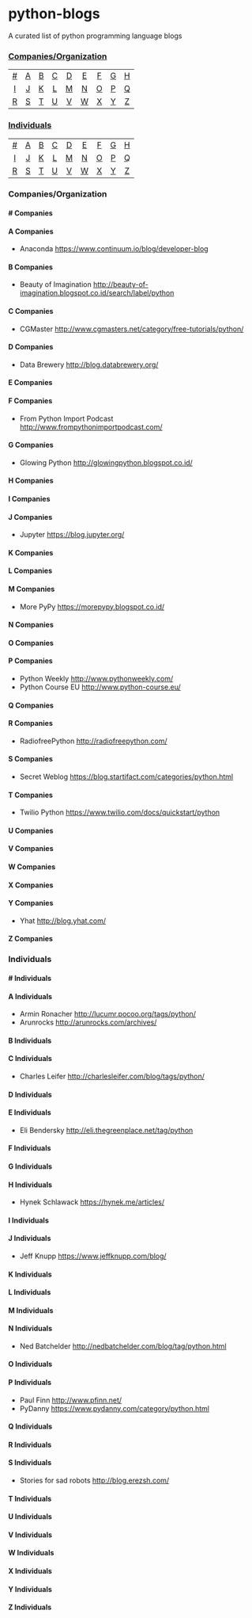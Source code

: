 # python-blogs
A curated list of python programming language blogs

### [Companies/Organization](#companies-1)
|     |     |     |     |     |     |     |     |     |
|:-:  |:-:  |:-:  |:-:  |:-:  |:-:  |:-:  |:-:  |:-:  |
| [#](#-companies) 	| [A](#a-companies) 	| [B](#b-companies) 	| [C](#c-companies) 	| [D](#d-companies) 	| [E](#e-companies) 	| [F](#f-companies) 	| [G](#g-companies) 	| [H](#h-companies) 	|
| [I](#i-companies) 	| [J](#j-companies) 	| [K](#k-companies) 	| [L](#l-companies) 	| [M](#m-companies) 	| [N](#n-companies) 	| [O](#o-companies) 	| [P](#p-companies) 	| [Q](#q-companies) 	|
| [R](#r-companies) 	| [S](#s-companies) 	| [T](#t-companies) 	| [U](#u-companies) 	| [V](#v-companies) 	| [W](#w-companies) 	| [X](#x-companies) 	| [Y](#y-companies) 	| [Z](#z-companies)  	|

### [Individuals](#individualsgroup-contributors-1)
|   	|   	|   	|   	|   	|   	|   	|   	|   	|
|:-:  |:-:  |:-:  |:-:  |:-:  |:-:  |:-:  |:-:  |:-:  |
| [#](#-individuals) 	| [A](#a-individuals) 	| [B](#b-individuals) 	| [C](#c-individuals) 	| [D](#d-individuals) 	| [E](#e-individuals) 	| [F](#f-individuals) 	| [G](#g-individuals) 	| [H](#h-individuals) 	|
| [I](#i-individuals) 	| [J](#j-individuals) 	| [K](#k-individuals) 	| [L](#l-individuals) 	| [M](#m-individuals) 	| [N](#n-individuals) 	| [O](#o-individuals) 	| [P](#p-individuals) 	| [Q](#q-individuals) 	|
| [R](#r-individuals) 	| [S](#s-individuals) 	| [T](#t-individuals) 	| [U](#u-individuals) 	| [V](#v-individuals) 	| [W](#w-individuals) 	| [X](#x-individuals) 	| [Y](#y-individuals) 	| [Z](#z-individuals)  	|

### Companies/Organization

#### \# Companies
#### A Companies
- Anaconda https://www.continuum.io/blog/developer-blog

#### B Companies
- Beauty of Imagination http://beauty-of-imagination.blogspot.co.id/search/label/python

#### C Companies
- CGMaster http://www.cgmasters.net/category/free-tutorials/python/

#### D Companies
- Data Brewery http://blog.databrewery.org/ 

#### E Companies

#### F Companies
- From Python Import Podcast http://www.frompythonimportpodcast.com/

#### G Companies
- Glowing Python http://glowingpython.blogspot.co.id/

#### H Companies

#### I Companies

#### J Companies
- Jupyter https://blog.jupyter.org/

#### K Companies

#### L Companies

#### M Companies
- More PyPy https://morepypy.blogspot.co.id/

#### N Companies

#### O Companies

#### P Companies
- Python Weekly http://www.pythonweekly.com/
- Python Course EU http://www.python-course.eu/

#### Q Companies

#### R Companies
- RadiofreePython http://radiofreepython.com/

#### S Companies
- Secret Weblog https://blog.startifact.com/categories/python.html

#### T Companies
- Twilio Python https://www.twilio.com/docs/quickstart/python

#### U Companies

#### V Companies

#### W Companies

#### X Companies

#### Y Companies
- Yhat http://blog.yhat.com/

#### Z Companies

### Individuals

#### \# Individuals

#### A Individuals
- Armin Ronacher http://lucumr.pocoo.org/tags/python/
- Arunrocks http://arunrocks.com/archives/

#### B Individuals

#### C Individuals
- Charles Leifer http://charlesleifer.com/blog/tags/python/

#### D Individuals

#### E Individuals
- Eli Bendersky http://eli.thegreenplace.net/tag/python

#### F Individuals

#### G Individuals

#### H Individuals
- Hynek Schlawack https://hynek.me/articles/

#### I Individuals

#### J Individuals
- Jeff Knupp https://www.jeffknupp.com/blog/

#### K Individuals

#### L Individuals

#### M Individuals

#### N Individuals
- Ned Batchelder http://nedbatchelder.com/blog/tag/python.html

#### O Individuals

#### P Individuals
- Paul Finn http://www.pfinn.net/
- PyDanny https://www.pydanny.com/category/python.html

#### Q Individuals

#### R Individuals

#### S Individuals
- Stories for sad robots http://blog.erezsh.com/

#### T Individuals

#### U Individuals

#### V Individuals

#### W Individuals

#### X Individuals

#### Y Individuals

#### Z Individuals
